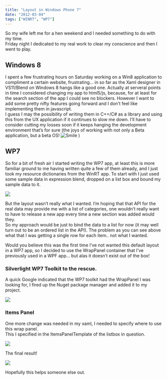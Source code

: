 ```yaml
---
title: "Layout in Windows Phone 7"
date: "2012-03-04"
tags: ["WINRT", "WP7"]
---
```


So my wife left me for a hen weekend and I needed something to do with my time.  
Friday night I dedicated to my real work to clear my conscience and then I went to play.

## Windows 8

I spent a few frustrating hours on Saturday working on a Win8 application to compliment a certain website, frustrating… in so far as the Xaml designer in VS11/Blend on Windows 8 hangs like a good one. Actually at serveral points in time I considered changing my app to html5/js, because, for at least for the search section of the app I could see no blockers. However I want to add some pretty nifty features going forward and I don’t feel like implementing them in javascript.  
I guess I may the possibility of writing them in C++/C# as a library and using this from the UX application if it continues to slow me down. I’ll have to consider cutting my losses soon if it keeps hanging the development environment that’s for sure (the joys of working with not only a Beta application, but a beta OS! ![Smile](./image.axd?picture=wlEmoticon-smile_13.png) )

## WP7

So for a bit of fresh air I started writing the WP7 app, at least this is more familiar ground to me having written quite a few of them already, and I just took my resource dictionaries from the WinRT app. To start with I just used some sample data in expression blend, dropped on a list box and bound my sample data to it.

![](/images/./image.axd?picture=image_thumb_162.png)

But the layout wasn’t really what I wanted. I’m hoping that that API for the real data may provide me with a list of categories, one wouldn’t really want to have to release a new app every time a new section was added would they.  
So my approach would be just to bind the data to a list for now (it may well turn out to be an ordered list in the API). The problem as you can see above what that I was getting a single row for each item.. not what I wanted.

Would you believe this was the first time I’ve not wanted this default layout in a WP7 app, so I decided to use the WrapPanel container that I’ve previously used in a WPF app… but alas it doesn’t exist out of the box!

### Silverlight WP7 Toolkit to the rescue.

A quick Google indicated that the WP7 toolkit had the WrapPanel I was looking for, I fired up the Nuget package manager and added it to my project.

![](/images/./image.axd?picture=image_thumb_163.png)

### Items Panel

One more change was needed in my xaml, I needed to specify where to use this wrap panel.  
This I specified in the ItemsPanelTemplate of the listbox in question.

![](/images/./image.axd?picture=image_thumb_164.png)

The final result!

![](/images/./image.axd?picture=image_thumb_165.png)

Hopefully this helps someone else out.
